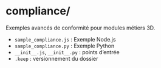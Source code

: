 # compliance/

Exemples avancés de conformité pour modules métiers 3D.

- `sample_compliance.js` : Exemple Node.js
- `sample_compliance.py` : Exemple Python
- `__init__.js`, `__init__.py` : points d’entrée
- `.keep` : versionnement du dossier
